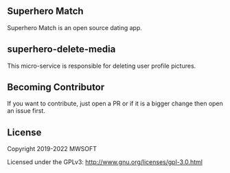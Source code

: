 ## Superhero Match
Superhero Match is an open source dating app.

## superhero-delete-media
This micro-service is responsible for deleting user profile pictures. 

## Becoming Contributor
If you want to contribute, just open a PR or if it is a bigger change then open an issue first.

## License
Copyright 2019-2022 MWSOFT

Licensed under the GPLv3: http://www.gnu.org/licenses/gpl-3.0.html